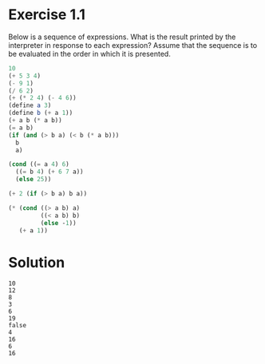 # Exercise 1.1

Below is a sequence of expressions. What is the result printed by the interpreter in response to each expression? Assume that the sequence is to be evaluated in the order in which it is presented.

```scheme
10
(+ 5 3 4)
(- 9 1)
(/ 6 2)
(+ (* 2 4) (- 4 6))
(define a 3)
(define b (+ a 1))
(+ a b (* a b))
(= a b)
(if (and (> b a) (< b (* a b)))
  b
  a)

(cond ((= a 4) 6)
  ((= b 4) (+ 6 7 a))
  (else 25))

(+ 2 (if (> b a) b a))

(* (cond ((> a b) a)
         ((< a b) b)
         (else -1))
   (+ a 1))
```

# Solution

```
10
12
8
3
6
19
false
4
16
6
16
```